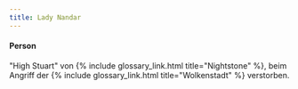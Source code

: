 ```yaml
---
title: Lady Nandar
---
```


#### Person

"High Stuart" von {% include glossary_link.html title="Nightstone" %}, beim
Angriff der {% include glossary_link.html title="Wolkenstadt" %} verstorben.
